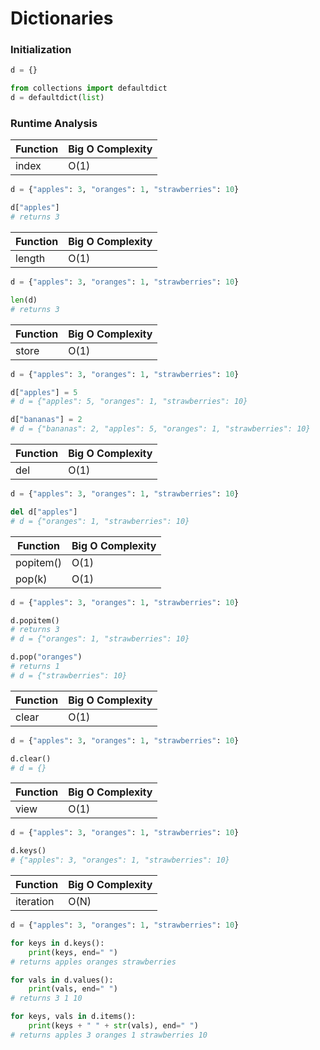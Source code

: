# Dictionaries

### Initialization

```python
d = {}

from collections import defaultdict
d = defaultdict(list) 
```

### Runtime Analysis

| Function         | Big O Complexity |
| ---------------- | ---------------- |
| index            | O(1)             |

```python
d = {"apples": 3, "oranges": 1, "strawberries": 10}

d["apples"] 
# returns 3
```

| Function | Big O Complexity |
| --- | --- |
| length | O(1) |

```python
d = {"apples": 3, "oranges": 1, "strawberries": 10}

len(d)
# returns 3
```

| Function         | Big O Complexity |
| ---------------- | ---------------- |
| store            | O(1)             |

```python
d = {"apples": 3, "oranges": 1, "strawberries": 10}

d["apples"] = 5
# d = {"apples": 5, "oranges": 1, "strawberries": 10}

d["bananas"] = 2
# d = {"bananas": 2, "apples": 5, "oranges": 1, "strawberries": 10}
```

| Function         | Big O Complexity |
| ---------------- | ---------------- |
| del          | O(1)             | 

```python
d = {"apples": 3, "oranges": 1, "strawberries": 10}

del d["apples"]
# d = {"oranges": 1, "strawberries": 10}
```

| Function         | Big O Complexity |
| ---------------- | ---------------- |
| popitem()            | O(1)             |
| pop(k)           | O(1)             |

```python
d = {"apples": 3, "oranges": 1, "strawberries": 10}

d.popitem()
# returns 3
# d = {"oranges": 1, "strawberries": 10}

d.pop("oranges")
# returns 1
# d = {"strawberries": 10}
```

| Function         | Big O Complexity |
| ---------------- | ---------------- |
| clear         | O(1)             | 

```python
d = {"apples": 3, "oranges": 1, "strawberries": 10}

d.clear()
# d = {}
```

| Function         | Big O Complexity |
| ---------------- | ---------------- |
| view         | O(1)             | 

```python
d = {"apples": 3, "oranges": 1, "strawberries": 10}

d.keys()
# {"apples": 3, "oranges": 1, "strawberries": 10}
```

| Function | Big O Complexity |
| --- | --- |
| iteration | O(N) |

```python
d = {"apples": 3, "oranges": 1, "strawberries": 10}

for keys in d.keys():
    print(keys, end=" ")
# returns apples oranges strawberries

for vals in d.values():
    print(vals, end=" ")
# returns 3 1 10

for keys, vals in d.items():
    print(keys + " " + str(vals), end=" ")
# returns apples 3 oranges 1 strawberries 10
```